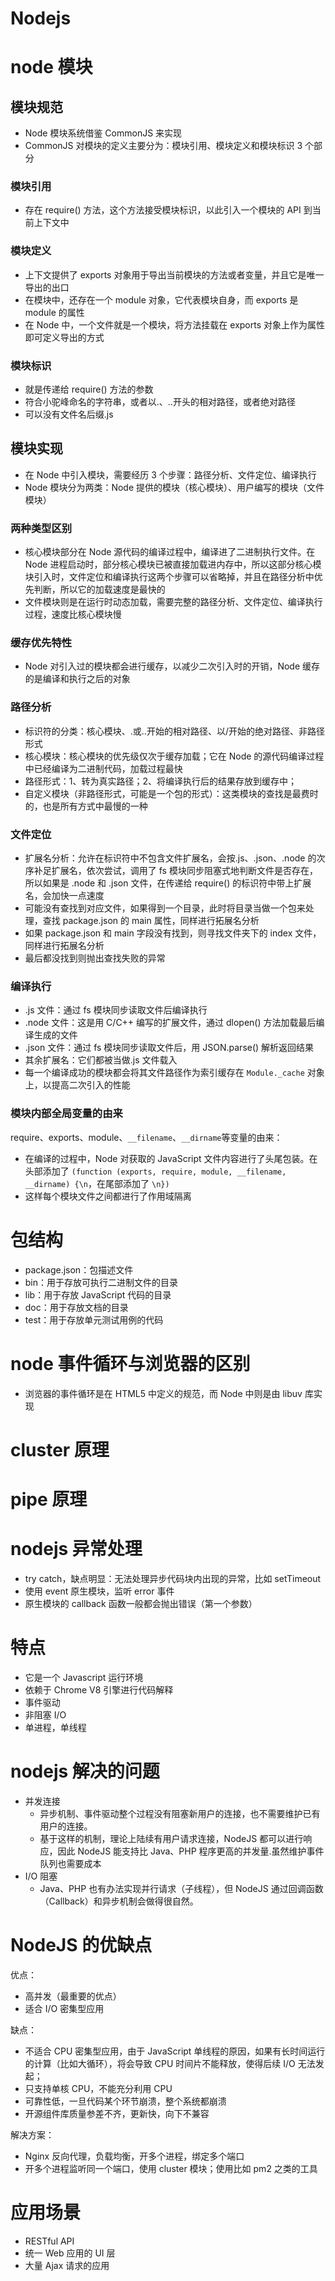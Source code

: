 # Nodejs

# node 模块

## 模块规范

- Node 模块系统借鉴 CommonJS 来实现
- CommonJS 对模块的定义主要分为：模块引用、模块定义和模块标识 3 个部分

### 模块引用

- 存在 require() 方法，这个方法接受模块标识，以此引入一个模块的 API 到当前上下文中

### 模块定义

- 上下文提供了 exports 对象用于导出当前模块的方法或者变量，并且它是唯一导出的出口
- 在模块中，还存在一个 module 对象，它代表模块自身，而 exports 是 module 的属性
- 在 Node 中，一个文件就是一个模块，将方法挂载在 exports 对象上作为属性即可定义导出的方式

### 模块标识

- 就是传递给 require() 方法的参数
- 符合小驼峰命名的字符串，或者以.、..开头的相对路径，或者绝对路径
- 可以没有文件名后缀.js

## 模块实现

- 在 Node 中引入模块，需要经历 3 个步骤：路径分析、文件定位、编译执行
- Node 模块分为两类：Node 提供的模块（核心模块）、用户编写的模块（文件模块）

### 两种类型区别

- 核心模块部分在 Node 源代码的编译过程中，编译进了二进制执行文件。在 Node 进程启动时，部分核心模块已被直接加载进内存中，所以这部分核心模块引入时，文件定位和编译执行这两个步骤可以省略掉，并且在路径分析中优先判断，所以它的加载速度是最快的
- 文件模块则是在运行时动态加载，需要完整的路径分析、文件定位、编译执行过程，速度比核心模块慢

### 缓存优先特性

- Node 对引入过的模块都会进行缓存，以减少二次引入时的开销，Node 缓存的是编译和执行之后的对象

### 路径分析

- 标识符的分类：核心模块、.或..开始的相对路径、以/开始的绝对路径、非路径形式
- 核心模块：核心模块的优先级仅次于缓存加载；它在 Node 的源代码编译过程中已经编译为二进制代码，加载过程最快
- 路径形式：1、转为真实路径；2、将编译执行后的结果存放到缓存中；
- 自定义模块（非路径形式，可能是一个包的形式）：这类模块的查找是最费时的，也是所有方式中最慢的一种

### 文件定位

- 扩展名分析：允许在标识符中不包含文件扩展名，会按.js、.json、.node 的次序补足扩展名，依次尝试，调用了 fs 模块同步阻塞式地判断文件是否存在，所以如果是 .node 和 .json 文件，在传递给 require() 的标识符中带上扩展名，会加快一点速度
- 可能没有查找到对应文件，如果得到一个目录，此时将目录当做一个包来处理，查找 package.json 的 main 属性，同样进行拓展名分析
- 如果 package.json 和 main 字段没有找到，则寻找文件夹下的 index 文件，同样进行拓展名分析
- 最后都没找到则抛出查找失败的异常

### 编译执行

- .js 文件：通过 fs 模块同步读取文件后编译执行
- .node 文件：这是用 C/C++ 编写的扩展文件，通过 dlopen() 方法加载最后编译生成的文件
- .json 文件：通过 fs 模块同步读取文件后，用 JSON.parse() 解析返回结果
- 其余扩展名：它们都被当做.js 文件载入
- 每一个编译成功的模块都会将其文件路径作为索引缓存在 `Module._cache` 对象上，以提高二次引入的性能

### 模块内部全局变量的由来

require、exports、module、`__filename`、`__dirname`等变量的由来：

- 在编译的过程中，Node 对获取的 JavaScript 文件内容进行了头尾包装。在头部添加了 `(function (exports, require, module, __filename, __dirname) {\n`，在尾部添加了 `\n})`
- 这样每个模块文件之间都进行了作用域隔离

# 包结构

- package.json：包描述文件
- bin：用于存放可执行二进制文件的目录
- lib：用于存放 JavaScript 代码的目录
- doc：用于存放文档的目录
- test：用于存放单元测试用例的代码

# node 事件循环与浏览器的区别

<!-- TODO -->

- 浏览器的事件循环是在 HTML5 中定义的规范，而 Node 中则是由 libuv 库实现

# cluster 原理

# pipe 原理

# nodejs 异常处理

- try catch，缺点明显：无法处理异步代码块内出现的异常，比如 setTimeout
- 使用 event 原生模块，监听 error 事件
- 原生模块的 callback 函数一般都会抛出错误（第一个参数）

# 特点

- 它是一个 Javascript 运行环境
- 依赖于 Chrome V8 引擎进行代码解释
- 事件驱动
- 非阻塞 I/O
- 单进程，单线程

# nodejs 解决的问题

- 并发连接
  - 异步机制、事件驱动整个过程没有阻塞新用户的连接，也不需要维护已有用户的连接。
  - 基于这样的机制，理论上陆续有用户请求连接，NodeJS 都可以进行响应，因此 NodeJS 能支持比 Java、PHP 程序更高的并发量.虽然维护事件队列也需要成本
- I/O 阻塞
  - Java、PHP 也有办法实现并行请求（子线程），但 NodeJS 通过回调函数（Callback）和异步机制会做得很自然。

# NodeJS 的优缺点

优点：

- 高并发（最重要的优点）
- 适合 I/O 密集型应用

缺点：

- 不适合 CPU 密集型应用，由于 JavaScript 单线程的原因，如果有长时间运行的计算（比如大循环），将会导致 CPU 时间片不能释放，使得后续 I/O 无法发起；
- 只支持单核 CPU，不能充分利用 CPU
- 可靠性低，一旦代码某个环节崩溃，整个系统都崩溃
- 开源组件库质量参差不齐，更新快，向下不兼容

解决方案：

- Nginx 反向代理，负载均衡，开多个进程，绑定多个端口
- 开多个进程监听同一个端口，使用 cluster 模块；使用比如 pm2 之类的工具

# 应用场景

- RESTful API
- 统一 Web 应用的 UI 层
- 大量 Ajax 请求的应用
